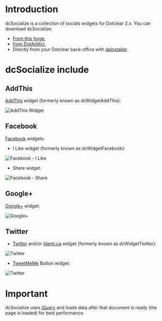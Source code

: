 Introduction
============
dcSocialize is a collection of socials widgets for Dotclear 2.x. You can download dcSocialize:

 * [From this forge](http://projects.llaumgui.com/index.php/p/dcsocialize/downloads/),
 * [from DotAddict](http://plugins.dotaddict.org/dc2/details/dcSocialize),
 * Directly from your Dotclear back-office with [daInstaller](http://plugins.dotaddict.org/dc2/details/daInstaller).

dcSocialize include
===================
AddThis
-------
[AddThis](http://www.addthis.com/) widget (formerly known as dcWidgetAddThis):

![AddThis Widget](http://www.llaumgui.com/public/files/dcsocialize/dcSocialize_AddThis_widget.png "AddThis Widget")

Facebook
--------
[Facebook](http://www.facebook.com/) widgets:

* I Like widget (formerly known as dcWidgetFacebook):

![Facebook - I Like](http://www.llaumgui.com/public/files/dcsocialize/dcSocialize_FacebookILike_widget.png "Facebook -  I Like")

* Share widget.

![Facebook - Share](http://www.llaumgui.com/public/files/dcsocialize/dcSocialize_FacebookShare_widget.png "Facebook - Share")

Google+
-------
[Google+](http://plus.google.com/) widget:

![Google+](http://www.llaumgui.com/public/files/dcsocialize/dcSocialize_GooglePlus_widget.png "Google+ widget")

Twitter
-------
* [Twitter](http://twitter.com) and/or [Identi.ca](http://identi.ca/) widget (formerly known as dcWidgetTwitter):

![Twitter](http://www.llaumgui.com/public/files/dcsocialize/dcSocialize_Twitter_widget.png "Twitter")

* [TweetMeMe](http://twitter.com) Button widget:

![Twitter](http://www.llaumgui.com/public/files/dcsocialize/dcSocialize_TweetMemeButton_widget.png "TweetMeMe Button widget")

Important
=========
dcSocialize uses [jQuery](http://jquery.com) and loads data after that document is ready (the page is loaded) for best performance.
